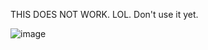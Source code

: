 THIS DOES NOT WORK. LOL. Don't use it yet.

![image](https://github.com/user-attachments/assets/5c915402-dece-49e5-acca-abf4e77cc7f8)


